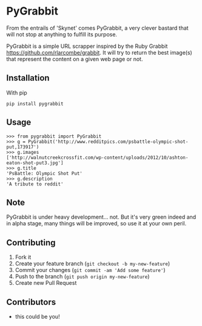 # PyGrabbit

From the entrails of 'Skynet' comes PyGrabbit, a very clever bastard
that will not stop at anything to fulfill its purpose.

PyGrabbit is a simple URL scrapper inspired by the Ruby Grabbit
https://github.com/rlarcombe/grabbit. It will try to return the
best image(s) that represent the content on a given web page or
not.

## Installation

With pip

    pip install pygrabbit

## Usage

    >>> from pygrabbit import PyGrabbit
    >>> g = PyGrabbit('http://www.redditpics.com/psbattle-olympic-shot-put,173917')
    >>> g.images
    ['http://walnutcreekcrossfit.com/wp-content/uploads/2012/10/ashton-eaton-shot-put3.jpg']
    >>> g.title
    'PsBattle: Olympic Shot Put'
    >>> g.description
    'A tribute to reddit'

## Note

PyGrabbit is under heavy development... not. But it's very green
indeed and in alpha stage, many things will be improved, so use
it at your own peril.

## Contributing

1. Fork it
2. Create your feature branch (`git checkout -b my-new-feature`)
3. Commit your changes (`git commit -am 'Add some feature'`)
4. Push to the branch (`git push origin my-new-feature`)
5. Create new Pull Request


## Contributors

* this could be you!
